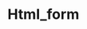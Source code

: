 # Html_form
<!-- laila lbinina ga3 ma7chmti biiinaaaaa -->
<!-- laila lbinina ga3 ma7chmti biiinaaaaa -->
<!-- laila lbinina ga3 ma7chmti biiinaaaaa -->
<!-- laila lbinina ga3 ma7chmti biiinaaaaa -->